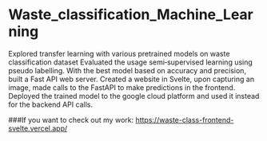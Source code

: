 # Waste_classification_Machine_Learning
Explored transfer learning with various pretrained models on waste classification dataset Evaluated the usage semi‐supervised learning using pseudo labelling.  With the best model based on accuracy and precision, built a Fast API web server. Created a website in Svelte, upon capturing an image, made calls to the FastAPI to make predictions in the frontend. Deployed the trained model to the google cloud platform and used it instead for the backend API calls.

###If you want to check out my work: https://waste-class-frontend-svelte.vercel.app/
